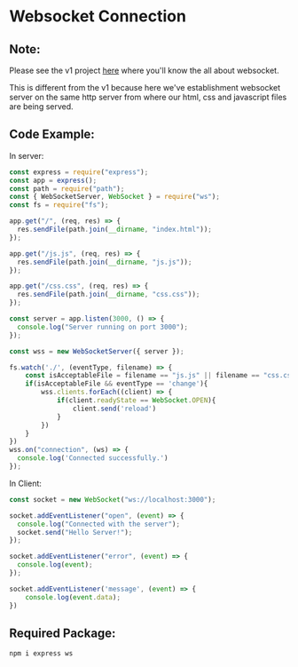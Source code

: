 
# __Websocket Connection__

## __Note__:
Please see the v1 project [here](https://github.com/projecting123/websocket-v1) where you'll know the all about websocket.

This is different from the v1 because here we've establishment websocket server on the same http server from where
our html, css and javascript files are being served.

## __Code Example:__
In server:
```js
const express = require("express");
const app = express();
const path = require("path");
const { WebSocketServer, WebSocket } = require("ws");
const fs = require("fs");

app.get("/", (req, res) => {
  res.sendFile(path.join(__dirname, "index.html"));
});

app.get("/js.js", (req, res) => {
  res.sendFile(path.join(__dirname, "js.js"));
});

app.get("/css.css", (req, res) => {
  res.sendFile(path.join(__dirname, "css.css"));
});

const server = app.listen(3000, () => {
  console.log("Server running on port 3000");
});

const wss = new WebSocketServer({ server });

fs.watch('./', (eventType, filename) => {
    const isAcceptableFile = filename == "js.js" || filename == "css.css"
    if(isAcceptableFile && eventType == 'change'){
        wss.clients.forEach((client) => {
            if(client.readyState == WebSocket.OPEN){
                client.send('reload')
            }
        })
    }
})
wss.on("connection", (ws) => {
  console.log('Connected successfully.')
});
```

In Client:
```js
const socket = new WebSocket("ws://localhost:3000");

socket.addEventListener("open", (event) => {
  console.log("Connected with the server");
  socket.send("Hello Server!");
});

socket.addEventListener("error", (event) => {
  console.log(event);
});

socket.addEventListener('message', (event) => {
    console.log(event.data);
})
```

## __Required Package__:
```js
npm i express ws
```